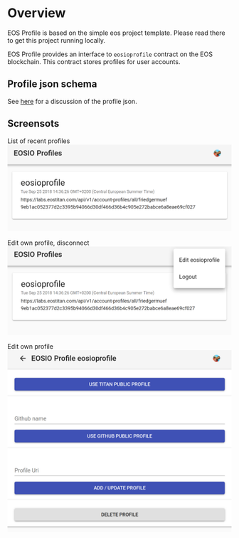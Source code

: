 # Overview
EOS Profile is based on the simple eos project template. Please read there to get this project running locally.

EOS Profile provides an interface to `eosioprofile` contract on the EOS blockchain. This contract stores profiles for user accounts.

## Profile json schema
See [here](profilejson.md) for a discussion of the profile json.

## Screensots
List of recent profiles
![List of recent profiles](images/eosioprofile1.png)

Edit own profile, disconnect
![Action menu](images/eosioprofile2.png)

Edit own profile
![Edit own profile](images/eosioprofile3.png)


